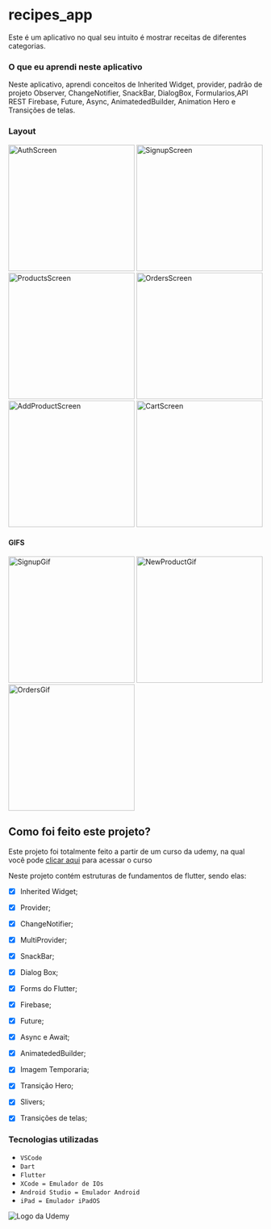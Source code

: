 # recipes_app
Este é um aplicativo no qual seu intuito é mostrar receitas de diferentes categorias.

### O que eu aprendi neste aplicativo
Neste aplicativo, aprendi conceitos de Inherited Widget, provider, padrão de projeto Observer, ChangeNotifier, SnackBar, DialogBox, Formularios,API REST Firebase, Future, Async, AnimatededBuilder, Animation Hero e Transições de telas.
<br>

### Layout

<img src="./assets/images/AuthScreen.png" alt="AuthScreen" width="250px"> <img src="./assets/images/SignupScreen.png" alt="SignupScreen" width="250px"> <img src="./assets/images/ProductsScreen.png" alt="ProductsScreen" width="250px"> 
<img src="./assets/images/OrdersScreen.png" alt="OrdersScreen" width="250px"> <img src="./assets/images/AddProduct.png" alt="AddProductScreen" width="250px"> <img src="./assets/images/CartPage.png" alt="CartScreen" width="250px">


#### GIFS

<img src="./assets/GIFs/SignupScreen.gif" alt="SignupGif" width="250px"> <img src="./assets/GIFs/NewProduct.gif" alt="NewProductGif" width="250px"> <img src="./assets/GIFs/Orders.gif" alt="OrdersGif" width="250px"> 


## Como foi feito este projeto?

Este projeto foi totalmente feito a partir de um curso da udemy, na qual você pode [clicar aqui](https://www.udemy.com/course/curso-flutter/?couponCode=ST6MT42324) para acessar o curso<br>

Neste projeto contém estruturas de fundamentos de flutter, sendo elas:
- [x] Inherited Widget;
- [x] Provider;
- [x] ChangeNotifier;
- [x] MultiProvider;
- [x] SnackBar;
- [x] Dialog Box;
- [x] Forms do Flutter;
- [x] Firebase;
- [x] Future;
- [x] Async e Await;
- [x] AnimatededBuilder;
- [x] Imagem Temporaria;
- [x] Transição Hero;
- [x] Slivers;
- [x] Transições de telas;


### Tecnologias utilizadas
- ``VSCode``
- ``Dart``
- ``Flutter``
- ``XCode = Emulador de IOs``
- ``Android Studio = Emulador Android``
- ``iPad = Emulador iPadOS``

<img src="https://github.com/ArthurRCastilho/Fundamentos_Dart/blob/main/img/UdemyImg.png" alt="Logo da Udemy">
